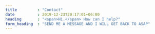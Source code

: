```yaml
---
title         : "Contact"
date          : 2019-12-23T20:17:01+06:00
heading       : "<span>Hi.</span> How can I help?"
form_heading  : "SEND ME A MESSAGE AND I WILL GET BACK TO ASAP"
---
```


